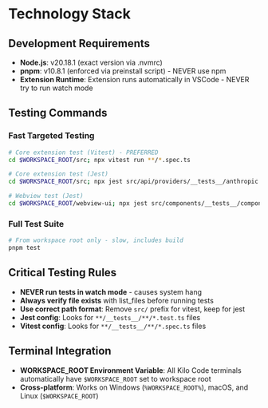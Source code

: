 # Technology Stack

## Development Requirements

- **Node.js**: v20.18.1 (exact version via .nvmrc)
- **pnpm**: v10.8.1 (enforced via preinstall script) - NEVER use npm
- **Extension Runtime**: Extension runs automatically in VSCode - NEVER try to run watch mode

## Testing Commands

### Fast Targeted Testing

```bash
# Core extension test (Vitest) - PREFERRED
cd $WORKSPACE_ROOT/src; npx vitest run **/*.spec.ts

# Core extension test (Jest)
cd $WORKSPACE_ROOT/src; npx jest src/api/providers/__tests__/anthropic.test.ts

# Webview test (Jest)
cd $WORKSPACE_ROOT/webview-ui; npx jest src/components/__tests__/component.test.tsx
```

### Full Test Suite

```bash
# From workspace root only - slow, includes build
pnpm test
```

## Critical Testing Rules

- **NEVER run tests in watch mode** - causes system hang
- **Always verify file exists** with list_files before running tests
- **Use correct path format**: Remove `src/` prefix for vitest, keep for jest
- **Jest config**: Looks for `**/__tests__/**/*.test.ts` files
- **Vitest config**: Looks for `**/__tests__/**/*.spec.ts` files

## Terminal Integration

- **WORKSPACE_ROOT Environment Variable**: All Kilo Code terminals automatically have `$WORKSPACE_ROOT` set to workspace root
- **Cross-platform**: Works on Windows (`%WORKSPACE_ROOT%`), macOS, and Linux (`$WORKSPACE_ROOT`)
